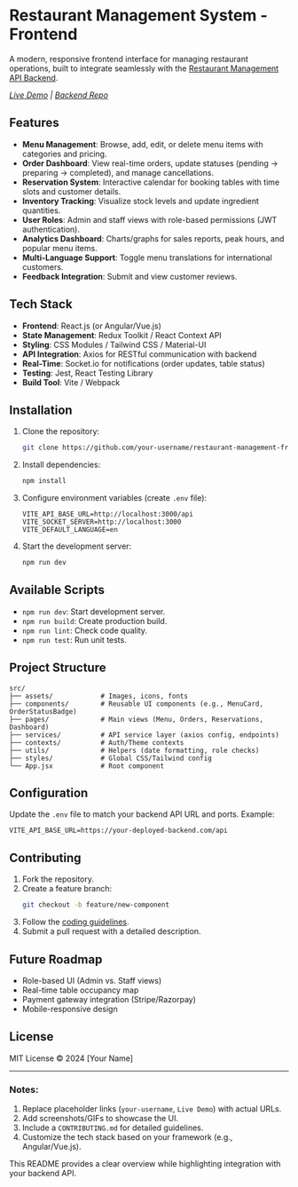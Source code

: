 # Restaurant Management System - Frontend  
A modern, responsive frontend interface for managing restaurant operations, built to integrate seamlessly with the [Restaurant Management API Backend](https://github.com/DhanaBalan2001/Restaurant-Management-Backend).  

*[Live Demo](#) | [Backend Repo](https://github.com/your-username/restaurant-management-backend)*  

## Features  
- **Menu Management**: Browse, add, edit, or delete menu items with categories and pricing.  
- **Order Dashboard**: View real-time orders, update statuses (pending → preparing → completed), and manage cancellations.  
- **Reservation System**: Interactive calendar for booking tables with time slots and customer details.  
- **Inventory Tracking**: Visualize stock levels and update ingredient quantities.  
- **User Roles**: Admin and staff views with role-based permissions (JWT authentication).  
- **Analytics Dashboard**: Charts/graphs for sales reports, peak hours, and popular menu items.  
- **Multi-Language Support**: Toggle menu translations for international customers.  
- **Feedback Integration**: Submit and view customer reviews.  

## Tech Stack  
- **Frontend**: React.js (or Angular/Vue.js)  
- **State Management**: Redux Toolkit / React Context API  
- **Styling**: CSS Modules / Tailwind CSS / Material-UI  
- **API Integration**: Axios for RESTful communication with backend  
- **Real-Time**: Socket.io for notifications (order updates, table status)  
- **Testing**: Jest, React Testing Library  
- **Build Tool**: Vite / Webpack  

## Installation  
1. Clone the repository:  
   ```bash  
   git clone https://github.com/your-username/restaurant-management-frontend.git  
   ```  
2. Install dependencies:  
   ```bash  
   npm install  
   ```  
3. Configure environment variables (create `.env` file):  
   ```env  
   VITE_API_BASE_URL=http://localhost:3000/api  
   VITE_SOCKET_SERVER=http://localhost:3000  
   VITE_DEFAULT_LANGUAGE=en  
   ```  
4. Start the development server:  
   ```bash  
   npm run dev  
   ```  

## Available Scripts  
- `npm run dev`: Start development server.  
- `npm run build`: Create production build.  
- `npm run lint`: Check code quality.  
- `npm run test`: Run unit tests.  

## Project Structure  
```  
src/  
├── assets/            # Images, icons, fonts  
├── components/        # Reusable UI components (e.g., MenuCard, OrderStatusBadge)  
├── pages/             # Main views (Menu, Orders, Reservations, Dashboard)  
├── services/          # API service layer (axios config, endpoints)  
├── contexts/          # Auth/Theme contexts  
├── utils/             # Helpers (date formatting, role checks)  
├── styles/            # Global CSS/Tailwind config  
└── App.jsx            # Root component  
```  

## Configuration  
Update the `.env` file to match your backend API URL and ports. Example:  
```env  
VITE_API_BASE_URL=https://your-deployed-backend.com/api  
```  

## Contributing  
1. Fork the repository.  
2. Create a feature branch:  
   ```bash  
   git checkout -b feature/new-component  
   ```  
3. Follow the [coding guidelines](CONTRIBUTING.md).  
4. Submit a pull request with a detailed description.  

## Future Roadmap  
- Role-based UI (Admin vs. Staff views)  
- Real-time table occupancy map  
- Payment gateway integration (Stripe/Razorpay)  
- Mobile-responsive design  

## License  
MIT License © 2024 [Your Name]  

--- 

### Notes:  
1. Replace placeholder links (`your-username`, `Live Demo`) with actual URLs.  
2. Add screenshots/GIFs to showcase the UI.  
3. Include a `CONTRIBUTING.md` for detailed guidelines.  
4. Customize the tech stack based on your framework (e.g., Angular/Vue.js).  

This README provides a clear overview while highlighting integration with your backend API.
